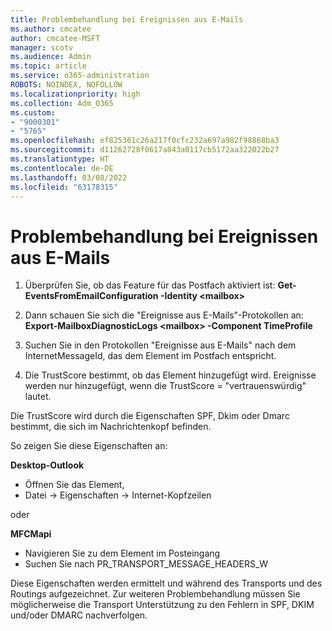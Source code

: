```yaml
---
title: Problembehandlung bei Ereignissen aus E-Mails
ms.author: cmcatee
author: cmcatee-MSFT
manager: scotv
ms.audience: Admin
ms.topic: article
ms.service: o365-administration
ROBOTS: NOINDEX, NOFOLLOW
ms.localizationpriority: high
ms.collection: Adm_O365
ms.custom:
- "9000301"
- "5765"
ms.openlocfilehash: ef825361c26a217f0cfc232a697a982f98868ba3
ms.sourcegitcommit: d11262728f0617a843a0117cb5172aa322022b27
ms.translationtype: HT
ms.contentlocale: de-DE
ms.lasthandoff: 03/08/2022
ms.locfileid: "63178315"
---
```

# <a name="troubleshooting-events-from-email"></a>Problembehandlung bei Ereignissen aus E-Mails

1. Überprüfen Sie, ob das Feature für das Postfach aktiviert ist: **Get-EventsFromEmailConfiguration -Identity \<mailbox\>**

2. Dann schauen Sie sich die "Ereignisse aus E-Mails"-Protokollen an: **Export-MailboxDiagnosticLogs \<mailbox\> -Component TimeProfile**

3. Suchen Sie in den Protokollen "Ereignisse aus E-Mails" nach dem InternetMessageId, das dem Element im Postfach entspricht.  

4. Die TrustScore bestimmt, ob das Element hinzugefügt wird. Ereignisse werden nur hinzugefügt, wenn die TrustScore = "vertrauenswürdig" lautet.

Die TrustScore wird durch die Eigenschaften SPF, Dkim oder Dmarc bestimmt, die sich im Nachrichtenkopf befinden.

So zeigen Sie diese Eigenschaften an:

**Desktop-Outlook**

- Öffnen Sie das Element,
- Datei -> Eigenschaften -> Internet-Kopfzeilen

oder

**MFCMapi**

- Navigieren Sie zu dem Element im Posteingang
- Suchen Sie nach PR_TRANSPORT_MESSAGE_HEADERS_W

Diese Eigenschaften werden ermittelt und während des Transports und des Routings aufgezeichnet. Zur weiteren Problembehandlung müssen Sie möglicherweise die Transport Unterstützung zu den Fehlern in SPF, DKIM und/oder DMARC nachverfolgen.